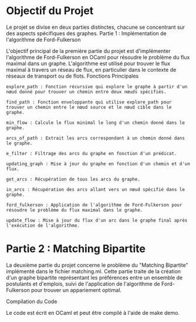 # Objectif du Projet

Le projet se divise en deux parties distinctes, chacune se concentrant sur des aspects spécifiques des graphes.
Partie 1 : Implémentation de l'algorithme de Ford-Fulkerson

L'objectif principal de la première partie du projet est d'implémenter l'algorithme de Ford-Fulkerson en OCaml pour résoudre le problème du flux maximal dans un graphe. L'algorithme est utilisé pour trouver le flux maximal à travers un réseau de flux, en particulier dans le contexte de réseaux de transport ou de flots.
Fonctions Principales

    explore_path : Fonction récursive qui explore le graphe à partir d'un nœud donné pour trouver un chemin entre deux nœuds spécifiés.

    find_path : Fonction enveloppante qui utilise explore_path pour trouver un chemin entre le nœud source et le nœud cible dans le graphe.

    min_flow : Calcule le flux minimal le long d'un chemin donné dans le graphe.

    arcs_of_path : Extrait les arcs correspondant à un chemin donné dans le graphe.

    e_filter : Filtrage des arcs du graphe en fonction d'un prédicat.

    updating_graph : Mise à jour du graphe en fonction d'un chemin et d'un flux.

    get_arcs : Récupération de tous les arcs du graphe.

    in_arcs : Récupération des arcs allant vers un nœud spécifié dans le graphe.

    ford_fulkerson : Application de l'algorithme de Ford-Fulkerson pour résoudre le problème du flux maximal dans le graphe.

    update_flow : Mise à jour du flux d'un arc dans le graphe final après l'exécution de l'algorithme.
# Partie 2 : Matching Bipartite

La deuxième partie du projet concerne le problème du "Matching Bipartite" implémenté dans le fichier matching.ml. Cette partie traite de la création d'un graphe bipartite représentant les préférences entre un ensemble de postulants et d'emplois, suivi de l'application de l'algorithme de Ford-Fulkerson pour trouver un appariement optimal.

Compilation du Code

Le code est écrit en OCaml et peut être compilé à l'aide de make demo.
